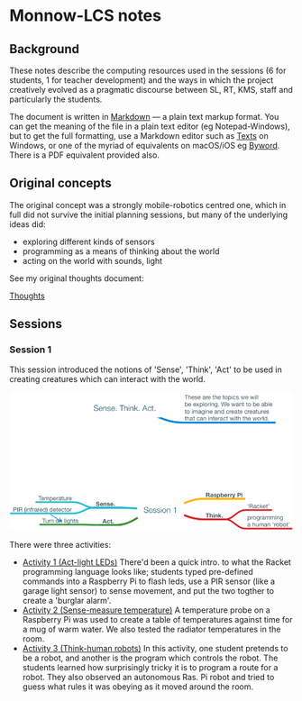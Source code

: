 # Monnow-LCS notes

## Background

These notes describe the computing resources used in the sessions (6 for students, 1 for teacher development) and the ways in which the project creatively evolved as a pragmatic discourse between SL, RT, KMS, staff and particularly the students.

The document is written in [Markdown](https://daringfireball.net/projects/markdown/) — a plain text markup format. You can get the meaning of the file in a plain text editor (eg Notepad-Windows), but to get the full formatting, use a Markdown editor such as [Texts](http://www.texts.io/features/) on Windows, or one of the myriad of equivalents on macOS/iOS eg [Byword](https://bywordapp.com). There is a PDF equivalent provided also.

## Original concepts

The original concept was a strongly mobile-robotics centred one, which in full did not survive the initial planning sessions, but many of the underlying ideas did:

- exploring different kinds of sensors
- programming as a means of thinking about the world
- acting on the world with sounds, light

See my original thoughts document:

[Thoughts](files/Paper-1.pdf)

## Sessions

### Session 1

This session introduced the notions of 'Sense', 'Think', 'Act' to be used in creating creatures which can interact with the world.

 ![](images/Session1-map.png)

There were three activities:

- [Activity 1 (Act-light LEDs)](session%201/Activitity%201-Sense,%20Act.pdf) There'd been a quick intro. to what the Racket programming language looks like; students typed pre-defined commands into a Raspberry Pi to flash leds, use a PIR sensor (like a garage light sensor) to sense movement, and put the two togther to create a 'burglar alarm'.
- [Activity 2 (Sense-measure temperature)](session%201/Activity%202%20(Sense%E2%80%94measure%20temperature).pdf) A temperature probe on a Raspberry Pi was used to create a table of temperatures against time for a mug of warm water. We also tested the radiator temperatures in the room.
- [Activity 3 (Think-human robots)](session%201/Activity%203%20(Think%E2%80%94human%20robots).pdf) In this activity, one student pretends to be a robot, and another is the program which controls the robot. The students learned how surprisingly tricky it is to program a route for a robot. They also observed an autonomous Ras. Pi robot and tried to guess what rules it was obeying as it moved around the room.

